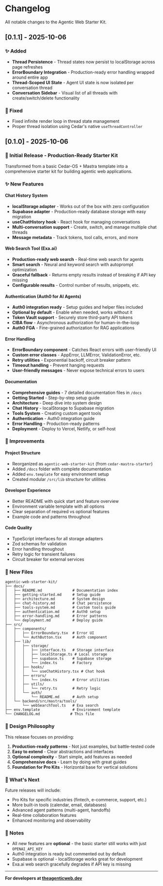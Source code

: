 # Changelog

All notable changes to the Agentic Web Starter Kit.

## [0.1.1] - 2025-10-06

### ✨ Added
- **Thread Persistence** - Thread states now persist to localStorage across page refreshes
- **ErrorBoundary Integration** - Production-ready error handling wrapped around entire app
- **Thread-Scoped UI State** - Agent UI state is now isolated per conversation thread
- **Conversation Sidebar** - Visual list of all threads with create/switch/delete functionality

### 🐛 Fixed
- Fixed infinite render loop in thread state management
- Proper thread isolation using Cedar's native `useThreadController`

## [0.1.0] - 2025-10-06

### 🎉 Initial Release - Production-Ready Starter Kit

Transformed from a basic Cedar-OS + Mastra template into a comprehensive starter kit for building agentic web applications.

### ✨ New Features

#### Chat History System
- **localStorage adapter** - Works out of the box with zero configuration
- **Supabase adapter** - Production-ready database storage with easy migration
- **useChatHistory hook** - React hook for managing conversations
- **Multi-conversation support** - Create, switch, and manage multiple chat threads
- **Message metadata** - Track tokens, tool calls, errors, and more

#### Web Search Tool (Exa.ai)
- **Production-ready web search** - Real-time web search for agents
- **Smart search** - Neural and keyword search with autoprompt optimization
- **Graceful fallback** - Returns empty results instead of breaking if API key missing
- **Configurable results** - Control number of results, snippets, etc.

#### Authentication (Auth0 for AI Agents)
- **Auth0 integration ready** - Setup guides and helper files included
- **Optional by default** - Enable when needed, works without it
- **Token Vault support** - Securely store third-party API tokens
- **CIBA flow** - Asynchronous authorization for human-in-the-loop
- **Auth0 FGA** - Fine-grained authorization for RAG applications

#### Error Handling
- **ErrorBoundary component** - Catches React errors with user-friendly UI
- **Custom error classes** - AppError, LLMError, ValidationError, etc.
- **Retry utilities** - Exponential backoff, circuit breaker pattern
- **Timeout handling** - Prevent hanging requests
- **User-friendly messages** - Never expose technical errors to users

#### Documentation
- **Comprehensive guides** - 7 detailed documentation files in `/docs`
- **Getting Started** - Step-by-step setup guide
- **Architecture** - Deep dive into system design
- **Chat History** - localStorage to Supabase migration
- **Tools System** - Creating custom agent tools
- **Authentication** - Auth0 integration guide
- **Error Handling** - Production-ready patterns
- **Deployment** - Deploy to Vercel, Netlify, or self-host

### 🔧 Improvements

#### Project Structure
- Reorganized as `agentic-web-starter-kit` (from `cedar-mastra-starter`)
- Added `/docs` folder with complete documentation
- Added `env.template` for easy environment setup
- Created modular `/src/lib` structure for utilities

#### Developer Experience
- Better README with quick start and feature overview
- Environment variable template with all options
- Clear separation of required vs optional features
- Example code and patterns throughout

#### Code Quality
- TypeScript interfaces for all storage adapters
- Zod schemas for validation
- Error handling throughout
- Retry logic for transient failures
- Circuit breaker for external services

### 📁 New Files

```
agentic-web-starter-kit/
├── docs/
│   ├── README.md              # Documentation index
│   ├── getting-started.md     # Setup guide
│   ├── architecture.md        # System design
│   ├── chat-history.md        # Chat persistence
│   ├── tools-system.md        # Custom tools guide
│   ├── authentication.md      # Auth0 setup
│   ├── error-handling.md      # Error patterns
│   └── deployment.md          # Deploy guide
├── src/
│   ├── components/
│   │   ├── ErrorBoundary.tsx  # Error UI
│   │   └── AuthButton.tsx     # Auth component
│   ├── lib/
│   │   ├── storage/
│   │   │   ├── interface.ts   # Storage interface
│   │   │   ├── localStorage.ts # Local storage
│   │   │   ├── supabase.ts    # Supabase storage
│   │   │   └── index.ts       # Factory
│   │   ├── hooks/
│   │   │   └── useChatHistory.tsx # Chat hook
│   │   ├── errors/
│   │   │   └── index.ts       # Error utilities
│   │   ├── utils/
│   │   │   └── retry.ts       # Retry logic
│   │   └── auth/
│   │       └── README.md      # Auth setup
│   └── backend/src/mastra/tools/
│       └── webSearchTool.ts   # Exa search
├── env.template               # Environment template
└── CHANGELOG.md              # This file
```

### 🎯 Design Philosophy

This release focuses on providing:

1. **Production-ready patterns** - Not just examples, but battle-tested code
2. **Easy to extend** - Clear abstractions and interfaces
3. **Optional complexity** - Start simple, add features as needed
4. **Comprehensive docs** - Learn by doing with great guides
5. **Foundation for Pro Kits** - Horizontal base for vertical solutions

### 🚀 What's Next

Future releases will include:

- Pro Kits for specific industries (fintech, e-commerce, support, etc.)
- More built-in tools (calendar, email, databases)
- Advanced agent patterns (multi-agent, handoffs)
- Real-time collaboration features
- Enhanced monitoring and observability

### 📝 Notes

- All new features are **optional** - the basic starter still works with just `OPENAI_API_KEY`
- Auth0 integration is ready but commented out by default
- Supabase is optional - localStorage works great for development
- Exa.ai web search gracefully degrades if API key is missing

---

**For developers at [theagenticweb.dev](https://theagenticweb.dev)**
